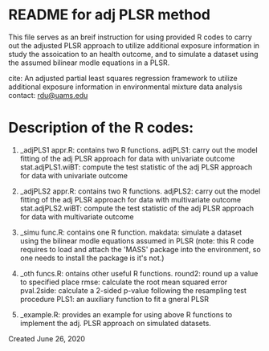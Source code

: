 README for adj PLSR method
=====================

This file serves as an breif instruction for using provided R codes to carry out the adjusted PLSR approach to utilize additional
exposure information in study the assoication to an health outcome, and to simulate a dataset using the assumed bilinear modle 
equations in a PLSR. 

cite: An adjusted partial least squares regression framework to utilize additional exposure information in environmental mixture data analysis
contact: rdu@uams.edu


Description of the R codes: 
=============================================

1. _adjPLS1 appr.R: contains two R functions.
   adjPLS1: carry out the model fitting of the adj PLSR approach for data with univariate outcome
   stat.adjPLS1.wiBT: compute the test statistic of the adj PLSR approach for data with univariate outcome

2. _adjPLS2 appr.R: contains two R functions.
   adjPLS2: carry out the model fitting of the adj PLSR approach for data with multivariate outcome
   stat.adjPLS2.wiBT: compute the test statistic of the adj PLSR approach for data with multivariate outcome

3. _simu func.R: contains one R function.
   makdata: simulate a dataset using the bilinear modle equations assumed in PLSR
  (note: this R code requires to load and attach the 'MASS' package into the environment, so one needs to install the package is it's not.)

4. _oth funcs.R: ontains other useful R functions. 
   round2: round up a value to specified place 
   rmse: calculate the root mean squared error
   pval.2side: calculate a 2-sided p-value following the resampling test procedure
   PLS1: an auxiliary function to fit a gneral PLSR

5. _example.R: provides an example for using above R functions to implement the adj. PLSR approach on simulated datasets. 



Created June 26, 2020 
